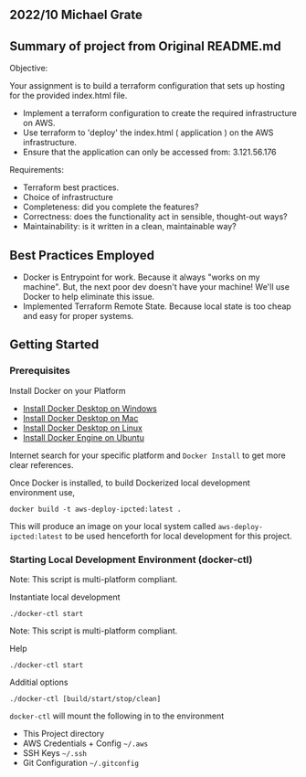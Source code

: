 ## 2022/10 Michael Grate

## Summary of project from Original README.md

Objective:

Your assignment is to build a terraform configuration that sets up hosting
for the provided index.html file.

- Implement a terraform configuration to create the required infrastructure on AWS.
- Use terraform to 'deploy' the index.html ( application ) on the AWS infrastructure.
- Ensure that the application can only be accessed from: 3.121.56.176

Requirements:
- Terraform best practices.
- Choice of infrastructure
- Completeness: did you complete the features?
- Correctness: does the functionality act in sensible, thought-out ways?
- Maintainability: is it written in a clean, maintainable way?


## Best Practices Employed

- Docker is Entrypoint for work. Because it always "works on my machine". But, the next poor dev doesn't have your machine! We'll use Docker to help eliminate this issue.
- Implemented Terraform Remote State. Because local state is too cheap and easy for proper systems.

## Getting Started

### Prerequisites

Install Docker on your Platform

- [Install Docker Desktop on Windows](https://docs.docker.com/desktop/install/windows-install/)
- [Install Docker Desktop on Mac](https://docs.docker.com/desktop/install/mac-install/)
- [Install Docker Desktop on Linux](https://docs.docker.com/desktop/install/linux-install/)
- [Install Docker Engine on Ubuntu](https://docs.docker.com/engine/install/ubuntu/)

Internet search for your specific platform and `Docker Install` to get more clear references.

Once Docker is installed, to build Dockerized local development environment use,
```
docker build -t aws-deploy-ipcted:latest .
```
This will produce an image on your local system called `aws-deploy-ipcted:latest` to be used henceforth for local development for this project.

### Starting Local Development Environment (docker-ctl)
Note: This script is multi-platform compliant.

Instantiate local development
```
./docker-ctl start
``` 
Note: This script is multi-platform compliant.

Help
```
./docker-ctl start
```

Additial options
```
./docker-ctl [build/start/stop/clean]
```

`docker-ctl`  will mount the following in to the environment
- This Project directory
- AWS Credentials + Config `~/.aws`
- SSH Keys `~/.ssh`
- Git Configuration `~/.gitconfig`


